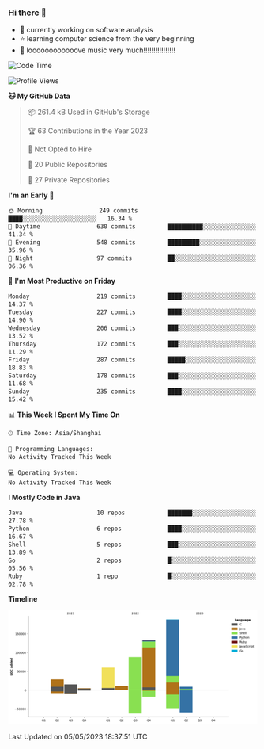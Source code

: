 ### Hi there 👋

<!--
**rbamb/rbamb** is a ✨ _special_ ✨ repository because its `README.md` (this file) appears on your GitHub profile.

Here are some ideas to get you started:

- 🔭 I’m currently working on ...
- 🌱 I’m currently learning ...
- 👯 I’m looking to collaborate on ...
- 🤔 I’m looking for help with ...
- 💬 Ask me about ...
- 📫 How to reach me: ...
- 😄 Pronouns: ...
- ⚡ Fun fact: ...
-->

* :rocket: currently working on software analysis
* :star: learning computer science from the very beginning
* :musical_note: loooooooooooove music very much!!!!!!!!!!!!!!!!

<!--START_SECTION:waka-->
![Code Time](http://img.shields.io/badge/Code%20Time-0%20secs-blue)

![Profile Views](http://img.shields.io/badge/Profile%20Views-98-blue)

**🐱 My GitHub Data** 

> 📦 261.4 kB Used in GitHub's Storage 
 > 
> 🏆 63 Contributions in the Year 2023
 > 
> 🚫 Not Opted to Hire
 > 
> 📜 20 Public Repositories 
 > 
> 🔑 27 Private Repositories 
 > 
**I'm an Early 🐤** 

```text
🌞 Morning                249 commits         ████░░░░░░░░░░░░░░░░░░░░░   16.34 % 
🌆 Daytime                630 commits         ██████████░░░░░░░░░░░░░░░   41.34 % 
🌃 Evening                548 commits         █████████░░░░░░░░░░░░░░░░   35.96 % 
🌙 Night                  97 commits          ██░░░░░░░░░░░░░░░░░░░░░░░   06.36 % 
```
📅 **I'm Most Productive on Friday** 

```text
Monday                   219 commits         ████░░░░░░░░░░░░░░░░░░░░░   14.37 % 
Tuesday                  227 commits         ████░░░░░░░░░░░░░░░░░░░░░   14.90 % 
Wednesday                206 commits         ███░░░░░░░░░░░░░░░░░░░░░░   13.52 % 
Thursday                 172 commits         ███░░░░░░░░░░░░░░░░░░░░░░   11.29 % 
Friday                   287 commits         █████░░░░░░░░░░░░░░░░░░░░   18.83 % 
Saturday                 178 commits         ███░░░░░░░░░░░░░░░░░░░░░░   11.68 % 
Sunday                   235 commits         ████░░░░░░░░░░░░░░░░░░░░░   15.42 % 
```


📊 **This Week I Spent My Time On** 

```text
🕑︎ Time Zone: Asia/Shanghai

💬 Programming Languages: 
No Activity Tracked This Week

💻 Operating System: 
No Activity Tracked This Week
```

**I Mostly Code in Java** 

```text
Java                     10 repos            ███████░░░░░░░░░░░░░░░░░░   27.78 % 
Python                   6 repos             ████░░░░░░░░░░░░░░░░░░░░░   16.67 % 
Shell                    5 repos             ███░░░░░░░░░░░░░░░░░░░░░░   13.89 % 
Go                       2 repos             █░░░░░░░░░░░░░░░░░░░░░░░░   05.56 % 
Ruby                     1 repo              █░░░░░░░░░░░░░░░░░░░░░░░░   02.78 % 
```



**Timeline**

![Lines of Code chart](https://raw.githubusercontent.com/ba1man/ba1man/main/assets/bar_graph.png)


 Last Updated on 05/05/2023 18:37:51 UTC
<!--END_SECTION:waka-->
